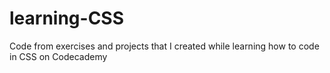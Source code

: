 # learning-CSS
Code from exercises and projects that I created while learning how to code in CSS on Codecademy
